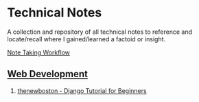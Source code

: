 # Technical Notes

A collection and repository of all technical notes to reference and locate/recall where I gained/learned a factoid or insight.

[Note Taking Workflow](Note%20Taking%20Workflow.md)

## [Web Development](Web%20Development.md)

1. [thenewboston - Django Tutorial for Beginners](thenewboston-django-tutorial-for-beginners/README.md)
